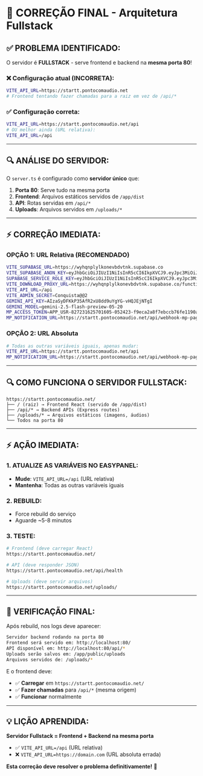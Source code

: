 # 🎯 CORREÇÃO FINAL - Arquitetura Fullstack

## ✅ **PROBLEMA IDENTIFICADO:**

O servidor é **FULLSTACK** - serve frontend e backend na **mesma porta 80**!

### **❌ Configuração atual (INCORRETA):**
```bash
VITE_API_URL=https://startt.pontocomaudio.net
# Frontend tentando fazer chamadas para a raiz em vez de /api/*
```

### **✅ Configuração correta:**
```bash
VITE_API_URL=https://startt.pontocomaudio.net/api
# OU melhor ainda (URL relativa):
VITE_API_URL=/api
```

---

## 🔍 **ANÁLISE DO SERVIDOR:**

O `server.ts` é configurado como **servidor único** que:

1. **Porta 80**: Serve tudo na mesma porta
2. **Frontend**: Arquivos estáticos servidos de `/app/dist`
3. **API**: Rotas servidas em `/api/*`
4. **Uploads**: Arquivos servidos em `/uploads/*`

---

## ⚡ **CORREÇÃO IMEDIATA:**

### **OPÇÃO 1: URL Relativa (RECOMENDADO)**
```bash
VITE_SUPABASE_URL=https://wyhqnplylkonevbdvtnk.supabase.co
VITE_SUPABASE_ANON_KEY=eyJhbGciOiJIUzI1NiIsInR5cCI6IkpXVCJ9.eyJpc3MiOiJzdXBhYmFzZSIsInJlZiI6Ind5aHFucGx5bGtvbmV2YmR2dG5rIiwicm9sZSI6ImFub24iLCJpYXQiOjE3NDcwODc4OTUsImV4cCI6MjA2MjY2Mzg5NX0.NKJgyjqWmtZcEmP05G2wFGElsTlZXdhjL2b-nPiqUEU
SUPABASE_SERVICE_ROLE_KEY=eyJhbGciOiJIUzI1NiIsInR5cCI6IkpXVCJ9.eyJpc3MiOiJzdXBhYmFzZSIsInJlZiI6Ind5aHFucGx5bGtvbmV2YmR2dG5rIiwicm9sZSI6InNlcnZpY2Vfcm9sZSIsImlhdCI6MTc0NzA4Nzg5NSwiZXhwIjoyMDYyNjYzODk1fQ.8fjCst6v96NoaSPfpllxunqKd4IBMN3NdaroieDWFoE
VITE_DOWNLOAD_PROXY_URL=https://wyhqnplylkonevbdvtnk.supabase.co/functions/v1/download-proxy
VITE_API_URL=/api
VITE_ADMIN_SECRET=Conquista@@2
GEMINI_API_KEY=AIzaSyDFKkP35AfR2xU8dd9uYgYG-vHQJEjNTgI
GEMINI_MODEL=gemini-2.5-flash-preview-05-20
MP_ACCESS_TOKEN=APP_USR-827231625701605-052423-f9eca2a8f7ebccb76fe1190a4aa64f1e-11725700
MP_NOTIFICATION_URL=https://startt.pontocomaudio.net/api/webhook-mp-pagamentos
```

### **OPÇÃO 2: URL Absoluta**
```bash
# Todas as outras variáveis iguais, apenas mudar:
VITE_API_URL=https://startt.pontocomaudio.net/api
MP_NOTIFICATION_URL=https://startt.pontocomaudio.net/api/webhook-mp-pagamentos
```

---

## 🔍 **COMO FUNCIONA O SERVIDOR FULLSTACK:**

```
https://startt.pontocomaudio.net/
├── / (raiz) → Frontend React (servido de /app/dist)
├── /api/* → Backend APIs (Express routes)
├── /uploads/* → Arquivos estáticos (imagens, áudios)
└── Todos na porta 80
```

---

## ⚡ **AÇÃO IMEDIATA:**

### **1. ATUALIZE AS VARIÁVEIS NO EASYPANEL:**
- **Mude**: `VITE_API_URL=/api` (URL relativa)
- **Mantenha**: Todas as outras variáveis iguais

### **2. REBUILD:**
- Force rebuild do serviço
- Aguarde ~5-8 minutos

### **3. TESTE:**
```bash
# Frontend (deve carregar React)
https://startt.pontocomaudio.net/

# API (deve responder JSON)
https://startt.pontocomaudio.net/api/health

# Uploads (deve servir arquivos)
https://startt.pontocomaudio.net/uploads/
```

---

## 🎯 **VERIFICAÇÃO FINAL:**

Após rebuild, nos logs deve aparecer:
```bash
Servidor backend rodando na porta 80
Frontend será servido em: http://localhost:80/
API disponível em: http://localhost:80/api/*
Uploads serão salvos em: /app/public/uploads
Arquivos servidos de: /uploads/*
```

E o frontend deve:
- ✅ **Carregar** em `https://startt.pontocomaudio.net/`
- ✅ **Fazer chamadas** para `/api/*` (mesma origem)
- ✅ **Funcionar** normalmente

---

## 💡 **LIÇÃO APRENDIDA:**

**Servidor Fullstack = Frontend + Backend na mesma porta**
- ✅ `VITE_API_URL=/api` (URL relativa)
- ❌ `VITE_API_URL=https://domain.com` (URL absoluta errada)

**Esta correção deve resolver o problema definitivamente!** 🚀 